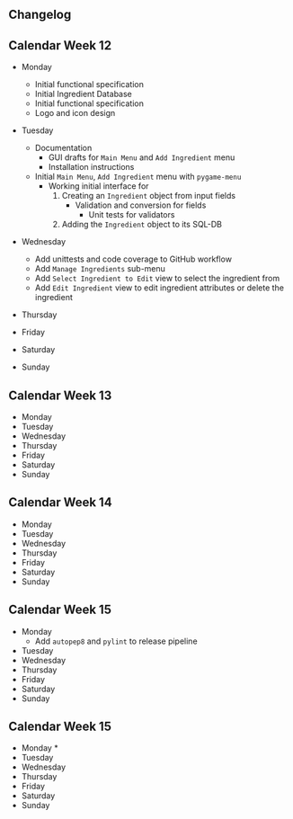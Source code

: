 Changelog
---

## Calendar Week 12
* Monday
  * Initial functional specification
  * Initial Ingredient Database
  * Initial functional specification
  * Logo and icon design

* Tuesday
  * Documentation
    * GUI drafts for `Main Menu` and `Add Ingredient` menu
    * Installation instructions
  * Initial `Main Menu`, `Add Ingredient` menu with `pygame-menu`
    * Working initial interface for
        1) Creating an `Ingredient` object from input fields
           * Validation and conversion for fields
             * Unit tests for validators
        2) Adding the `Ingredient` object to its SQL-DB

* Wednesday
  * Add unittests and code coverage to GitHub workflow
  * Add `Manage Ingredients` sub-menu
  * Add `Select Ingredient to Edit` view to select the ingredient from
  * Add `Edit Ingredient` view to edit ingredient attributes or delete the ingredient
* Thursday
* Friday
* Saturday
* Sunday

## Calendar Week 13
* Monday
* Tuesday
* Wednesday
* Thursday
* Friday
* Saturday
* Sunday

## Calendar Week 14
* Monday
* Tuesday
* Wednesday
* Thursday
* Friday
* Saturday
* Sunday

## Calendar Week 15
* Monday
  * Add `autopep8` and `pylint` to release pipeline
* Tuesday
* Wednesday
* Thursday
* Friday
* Saturday
* Sunday

## Calendar Week 15
* Monday
  * 
* Tuesday
* Wednesday
* Thursday
* Friday
* Saturday
* Sunday